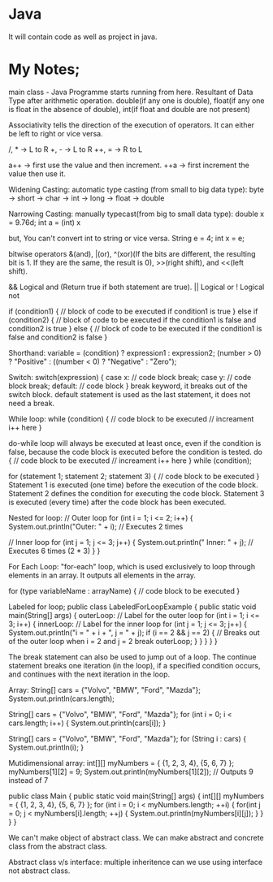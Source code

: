 # Java
It will contain code as well as project in java.


# My Notes;

main class - Java Programme starts running from here.
Resultant of Data Type after arithmetic operation.
double(if any one is double), float(if any one is float in the absence of double), int(if float and double are not present)

Associativity tells the direction of the execution of operators. It can either be left to right or vice versa.

/, * -> L to R
+, - -> L to R
++, = -> R to L

a++ -> first use the value and then increment.
++a -> first increment the value then use it.

Widening Casting: automatic type casting (from small to big data type): byte -> short -> char -> int -> long -> float -> double

Narrowing Casting: manually typecast(from big to small data type):
double x = 9.76d;
int a = (int) x

but, You can't convert int to string or vice versa.
String e = 4;
int x = e;

bitwise operators &(and), |(or), ^(xor)(If the bits are different, the resulting bit is 1. If they are the same, the result is 0), >>(right shift), and <<(left shift).

&& 	Logical and (Return true if both statement are true).
|| 	Logical or
!	Logical not

if (condition1) {
  // block of code to be executed if condition1 is true
} else if (condition2) {
  // block of code to be executed if the condition1 is false and condition2 is true
} else {
  // block of code to be executed if the condition1 is false and condition2 is false
}

Shorthand:
variable = (condition) ? expression1 : expression2;
(number > 0) ? "Positive" : ((number < 0) ? "Negative" : "Zero");

Switch:
switch(expression) {
  case x:
    // code block
    break;
  case y:
    // code block
    break;
  default:
    // code block
}
break keyword, it breaks out of the switch block.
default statement is used as the last statement, it does not need a break.


While loop:
while (condition) {
  // code block to be executed
  // increament i++ here
}


do-while loop will always be executed at least once, even if the condition is false, because the code block is executed before the condition is tested.
do {
  // code block to be executed
  // increament i++ here
}
while (condition);


for (statement 1; statement 2; statement 3) {
  // code block to be executed
}
Statement 1 is executed (one time) before the execution of the code block.
Statement 2 defines the condition for executing the code block.
Statement 3 is executed (every time) after the code block has been executed.


Nested for loop:
// Outer loop
for (int i = 1; i <= 2; i++) {
  System.out.println("Outer: " + i); // Executes 2 times
  
// Inner loop
for (int j = 1; j <= 3; j++) {
    System.out.println(" Inner: " + j); // Executes 6 times (2 * 3)
  }
} 


For Each Loop:
"for-each" loop, which is used exclusively to loop through elements in an array. It outputs all elements in the array.

for (type variableName : arrayName) {
  // code block to be executed
}

Labeled for loop;
public class LabeledForLoopExample {
    public static void main(String[] args) {
        outerLoop: // Label for the outer loop
        for (int i = 1; i <= 3; i++) {
            innerLoop: // Label for the inner loop
            for (int j = 1; j <= 3; j++) {
                System.out.println("i = " + i + ", j = " + j);
                if (i == 2 && j == 2) {
                    // Breaks out of the outer loop when i = 2 and j = 2
                    break outerLoop;
                }
            }
        }
    }
}


The break statement can also be used to jump out of a loop.
The continue statement breaks one iteration (in the loop), if a specified condition occurs, and continues with the next iteration in the loop.


Array:
String[] cars = {"Volvo", "BMW", "Ford", "Mazda"};
System.out.println(cars.length);

String[] cars = {"Volvo", "BMW", "Ford", "Mazda"};
for (int i = 0; i < cars.length; i++) {
  System.out.println(cars[i]);
}

String[] cars = {"Volvo", "BMW", "Ford", "Mazda"};
for (String i : cars) {
  System.out.println(i);
}

Mutidimensional array:
int[][] myNumbers = { {1, 2, 3, 4}, {5, 6, 7} };
myNumbers[1][2] = 9;
System.out.println(myNumbers[1][2]); // Outputs 9 instead of 7

public class Main {
  public static void main(String[] args) {
    int[][] myNumbers = { {1, 2, 3, 4}, {5, 6, 7} };
    for (int i = 0; i < myNumbers.length; ++i) {
      for(int j = 0; j < myNumbers[i].length; ++j) {
        System.out.println(myNumbers[i][j]);
      }
    }
  }
}




We can't make object of abstract class.
We can make abstract and concrete class from the abstract class.

Abstract class v/s interface:
multiple inheritence can we use using interface not abstract class.






